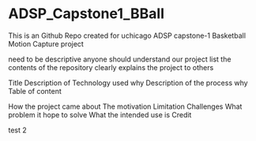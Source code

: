 # ADSP_Capstone1_BBall
This is an Github Repo created for uchicago ADSP capstone-1 Basketball Motion Capture project


need to be descriptive
  anyone should understand our project
list the contents of the repository
clearly explains the project to others

Title
Description of Technology used
  why
Description of the process
  why
Table of content

How the project came about
The motivation
Limitation
Challenges
What problem it hope to solve
What the intended use is
Credit

test 2